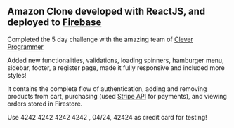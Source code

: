 ## Amazon Clone developed with ReactJS, and deployed to [Firebase](https://firebase.google.com/)

Completed the 5 day challenge with the amazing team of [Clever Programmer](https://www.cleverprogrammer.com/)

Added new functionalities, validations, loading spinners, hamburger menu, sidebar, footer, a register page, made it fully responsive and included more styles!

It contains the complete flow of authentication, adding and removing products from cart, purchasing (used [Stripe API](https://stripe.com) for payments), and viewing orders stored in Firestore.

Use 4242 4242 4242 4242 , 04/24, 42424 as credit card for testing!
